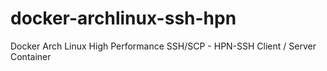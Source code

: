 # docker-archlinux-ssh-hpn
Docker Arch Linux High Performance SSH/SCP - HPN-SSH Client / Server Container
